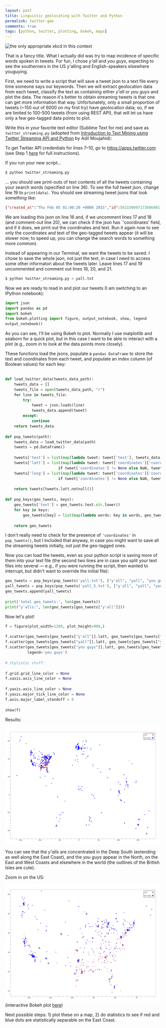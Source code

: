 ```yaml
---
layout: post
title: Linguistic geolocating with Twitter and Python
permalink: twitter-geo
comments: true
tags: [python, twitter, plotting, bokeh, maps]
---
```


![](http://imgs.xkcd.com/comics/heatmap.png "the only appropriate xkcd in this context")

That is a fancy title. What I actually did was try to map incidence of specific words spoken in tweets. For fun, I chose *y'all* and *you guys*, expecting to see the southerners in the US y'alling and English-speakers elsewhere youguying.

<!-- more -->

First, we need to write a script that will save a tweet json to a text file every time someone says our keywords. Then we will extract geolocation data from each tweet, classify the text as containing either *y'all* or *you guys* and plot the data. The reason it's better to obtain streaming tweets is that one can get more information that way. Unfortunately, only a small proportion of tweets (~150 out of 6000 on my first try) have geolocation data; so, if we are limited to 100-500 tweets (from using REST API), that will let us have only a few geo-tagged data points to plot.

Write this in your favorite text editor (Sublime Text for me) and save as `twitter_streaming.py` (adopted from [Introduction to Text Mining using Twitter Streaming API and Python](http://adilmoujahid.com/posts/2014/07/twitter-analytics/) by Adil Moujahid):

<code data-gist-id="80a56dd7fd1cb3c9a58f" data-gist-hide-footer="true"></code>

To get Twitter API credentials for lines 7–10, go to https://apps.twitter.com (see Step 1 [here](http://adilmoujahid.com/posts/2014/07/twitter-analytics/) for full instructions).

If you run your new script...

``` bash
$ python twitter_streaming.py
```

... you should see print-outs of text contents of all the tweets containing your search words (specified on line 36). To see the full tweet json, change line 19 to `print(data)`. You should see streaming tweet jsons that look something like:

``` json
{"created_at":"Thu Feb 05 01:40:20 +0000 2015","id":563150097173606401,"id_str":"563150097173606401","text":"RT @ShawnMendes: #ALittleTooMuchVideo hope you guys like it ! \nhttps:\/\/t.co\/lLkwboKncD","source":"\u003ca href=\"http:\/\/twitter.com\/download\/android\" rel=\"nofollow\"\u003eTwitter for Android\u003c\/a\u003e","truncated":false,"in_reply_to_status_id":null,"in_reply_to_status_id_str":null,"in_reply_to_user_id":null,"in_reply_to_user_id_str":null,"in_reply_to_screen_name":null,"user":{"id":1347907776,"id_str":"1347907776","name":"kiddd","screen_name":"justinbebsrocks","location":"","url":null,"description":"A girl with fantasy dreams, goals,hopes.Determined and in LOTS of fanbases.i love music and youtube.o2l saved me,& jb. 6\/6 forever and always.~6-30-13~","protected":false,"verified":false,"followers_count":1535,"friends_count":2003,"listed_count":6,"favourites_count":41519,"statuses_count":41114,"created_at":"Fri Apr 12 23:10:40 +0000 2013","utc_offset":null,"time_zone":null,"geo_enabled":true,"lang":"en","contributors_enabled":false,"is_translator":false,"profile_background_color":"ABB8C2","profile_background_image_url":"http:\/\/pbs.twimg.com\/profile_background_images\/549729177717338113\/oi3m7Eff.jpeg","profile_background_image_url_https":"https:\/\/pbs.twimg.com\/profile_background_images\/549729177717338113\/oi3m7Eff.jpeg","profile_background_tile":true,"profile_link_color":"118046","profile_sidebar_border_color":"EEEEEE","profile_sidebar_fill_color":"F6F6F6","profile_text_color":"333333","profile_use_background_image":true,"profile_image_url":"http:\/\/pbs.twimg.com\/profile_images\/549730569282543616\/Y0bHOEJM_normal.jpeg","profile_image_url_https":"https:\/\/pbs.twimg.com\/profile_images\/549730569282543616\/Y0bHOEJM_normal.jpeg","profile_banner_url":"https:\/\/pbs.twimg.com\/profile_banners\/1347907776\/1419901040","default_profile":false,"default_profile_image":false,"following":null,"follow_request_sent":null,"notifications":null},"geo":null,"coordinates":null,"place":null,"contributors":null,"retweeted_status":{"created_at":"Thu Feb 05 00:45:32 +0000 2015","id":563136306004643840,"id_str":"563136306004643840","text":"#ALittleTooMuchVideo hope you guys like it ! \nhttps:\/\/t.co\/lLkwboKncD","source":"\u003ca href=\"http:\/\/twitter.com\" rel=\"nofollow\"\u003eTwitter Web Client\u003c\/a\u003e","truncated":false,"in_reply_to_status_id":null,"in_reply_to_status_id_str":null,"in_reply_to_user_id":null,"in_reply_to_user_id_str":null,"in_reply_to_screen_name":null,"user":{"id":379408088,"id_str":"379408088","name":"Shawn Mendes","screen_name":"ShawnMendes","location":"info@shawnmendesofficial.com","url":null,"description":"Student at Hogwarts school of witchcraft and wizardry.. Debut album #Handwritten April 28th ! Pre-order it now ! http:\/\/smarturl.it\/SMHandwrittenDLX","protected":false,"verified":true,"followers_count":2591283,"friends_count":18835,"listed_count":9847,"favourites_count":2652,"statuses_count":8253,"created_at":"Sat Sep 24 22:29:41 +0000 2011","utc_offset":-14400,"time_zone":"Atlantic Time (Canada)","geo_enabled":true,"lang":"en","contributors_enabled":false,"is_translator":false,"profile_background_color":"000000","profile_background_image_url":"http:\/\/abs.twimg.com\/images\/themes\/theme1\/bg.png","profile_background_image_url_https":"https:\/\/abs.twimg.com\/images\/themes\/theme1\/bg.png","profile_background_tile":false,"profile_link_color":"0084B4","profile_sidebar_border_color":"FFFFFF","profile_sidebar_fill_color":"DDEEF6","profile_text_color":"333333","profile_use_background_image":false,"profile_image_url":"http:\/\/pbs.twimg.com\/profile_images\/526932186642264064\/d_2uB3OD_normal.jpeg","profile_image_url_https":"https:\/\/pbs.twimg.com\/profile_images\/526932186642264064\/d_2uB3OD_normal.jpeg","profile_banner_url":"https:\/\/pbs.twimg.com\/profile_banners\/379408088\/1423084014","default_profile":false,"default_profile_image":false,"following":null,"follow_request_sent":null,"notifications":null},"geo":null,"coordinates":null,"place":null,"contributors":null,"retweet_count":3985,"favorite_count":7181,"entities":{"hashtags":[{"text":"ALittleTooMuchVideo","indices":[0,20]}],"trends":[],"urls":[{"url":"https:\/\/t.co\/lLkwboKncD","expanded_url":"https:\/\/www.youtube.com\/watch?v=tnrJL-FSkVo","display_url":"youtube.com\/watch?v=tnrJL-\u2026","indices":[46,69]}],"user_mentions":[],"symbols":[]},"favorited":false,"retweeted":false,"possibly_sensitive":false,"filter_level":"low","lang":"en"},"retweet_count":0,"favorite_count":0,"entities":{"hashtags":[{"text":"ALittleTooMuchVideo","indices":[17,37]}],"trends":[],"urls":[{"url":"https:\/\/t.co\/lLkwboKncD","expanded_url":"https:\/\/www.youtube.com\/watch?v=tnrJL-FSkVo","display_url":"youtube.com\/watch?v=tnrJL-\u2026","indices":[63,86]}],"user_mentions":[{"screen_name":"ShawnMendes","name":"Shawn Mendes","id":379408088,"id_str":"379408088","indices":[3,15]}],"symbols":[]},"favorited":false,"retweeted":false,"possibly_sensitive":false,"filter_level":"low","lang":"en","timestamp_ms":"1423100420646"}
```

We are loading this json on line 16 and, if we uncomment lines 17 and 18 (and comment-out line 20), we can check if the json has `'coordinates' field, and if it does, we print out the coordinates and text. Run it again now to see only the coordinates and text of the geo-tagged tweets appear (it will be slower now; to speed up, you can change the search words to something more common).

Instead of appearing in our Terminal, we want the tweets to be saved. I chose to save the whole json, not just the text, in case I need to access some other informaton about the tweets later. Leave lines 17 and 19 uncommented and comment out lines 18, 20, and 21.

``` bash
$ python twitter_streaming.py > yall.txt
```

Now we are ready to read in and plot our tweets (I am switching to an IPython notebook):


``` python
import json
import pandas as pd
import bokeh
from bokeh.plotting import figure, output_notebook, show, legend
output_notebook()
```

As you can see, I'll be using Bokeh to plot. Normally I use matplotlib and seaborn for a quick plot, but in this case I want to be able to interact with a plot (e.g., zoom in to look at the data points more closely).

These functions load the jsons, populate a `pandas DataFrame` to store the text and coordinates from each tweet, and populate an index column (of Boolean values) for each key:

``` python

def load_twitter_data(tweets_data_path):
    tweets_data = []
    tweets_file = open(tweets_data_path, "r")
    for line in tweets_file:
        try:
            tweet = json.loads(line)
            tweets_data.append(tweet)
        except:
            continue
    return tweets_data

def pop_tweets(path):
    tweets_data = load_twitter_data(path)
    tweets = pd.DataFrame()

    tweets['text'] = list(map(lambda tweet: tweet['text'], tweets_data))
    tweets['latt'] = list(map(lambda tweet: tweet['coordinates']['coordinates'][0]
                        if tweet['coordinates'] != None else NaN, tweets_data))
    tweets['long'] = list(map(lambda tweet: tweet['coordinates']['coordinates'][1]
                        if tweet['coordinates'] != None else NaN, tweets_data))
    
    return tweets[tweets.latt.notnull()]

def pop_keys(geo_tweets, keys):
    geo_tweets['text'] = geo_tweets.text.str.lower()
    for key in keys:
        geo_tweets[key] = list(map(lambda words: key in words, geo_tweets.text.values))
        
    return geo_tweets
```

I don't really need to check for the presence of `'coordinates'` in `pop_tweets()`, but I included that anyway, in case you might want to save all the streaming tweets initially, not just the geo-tagged ones.

Now you can load the tweets, even as your python script is saving more of them into your text file (the second two lines are in case you split your text files into several — e.g., if you were running the script, then wanted to interrupt, but didn't want to override the initial file):

``` python
geo_tweets = pop_keys(pop_tweets('yall.txt'), ["y'all", "yall", "you guys"])
yall_tweets = pop_keys(pop_tweets('yall_5.txt'), ["y'all", "yall", "you guys"])
geo_tweets.append(yall_tweets)

print('total geo_tweets:', len(geo_tweets))
print("y'alls:", len(geo_tweets[geo_tweets["y'all"]]))
```

Now let's plot!

``` python
f = figure(plot_width=1200, plot_height=900,)

f.scatter(geo_tweets[geo_tweets["y'all"]].latt, geo_tweets[geo_tweets["y'all"]].long, color="indianred", legend="y'all")
f.scatter(geo_tweets[geo_tweets["yall"]].latt, geo_tweets[geo_tweets["yall"]].long, color="indianred")
f.scatter(geo_tweets[geo_tweets["you guys"]].latt, geo_tweets[geo_tweets["you guys"]].long, color="blue",
          legend='you guys')

# stylistic stuff:

f.grid.grid_line_color = None
f.xaxis.axis_line_color = None

f.yaxis.axis_line_color = None
f.yaxis.major_tick_line_color = None
f.axis.major_label_standoff = 0

show(f)
```

Results:

![](/images/world_yall.png)

You can see that the *y'alls* are concentrated in the Deep South (extending as well along the East Coast), and the *you guys* appear in the North, on the East and West Coasts and elsewhere in the world (the outlines of the British Isles are cute).

Zoom in on the US:

![](/images/us_yall.png)
(interactive Bokeh plot [here](/images/yall.html))

Next possible steps: 1) plot these on a map, 2) do statistics to see if red and blue dots are statistically separable on the East Coast.